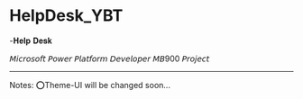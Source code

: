 # HelpDesk_YBT


-𝐇𝐞𝐥𝐩 𝐃𝐞𝐬𝐤

𝘔𝘪𝘤𝘳𝘰𝘴𝘰𝘧𝘵 𝘗𝘰𝘸𝘦𝘳 𝘗𝘭𝘢𝘵𝘧𝘰𝘳𝘮 𝘋𝘦𝘷𝘦𝘭𝘰𝘱𝘦𝘳  𝘔𝘉900 𝘗𝘳𝘰𝘫𝘦𝘤𝘵



- - - - - - - -
Notes:
⭕Theme-UI will be changed soon...
